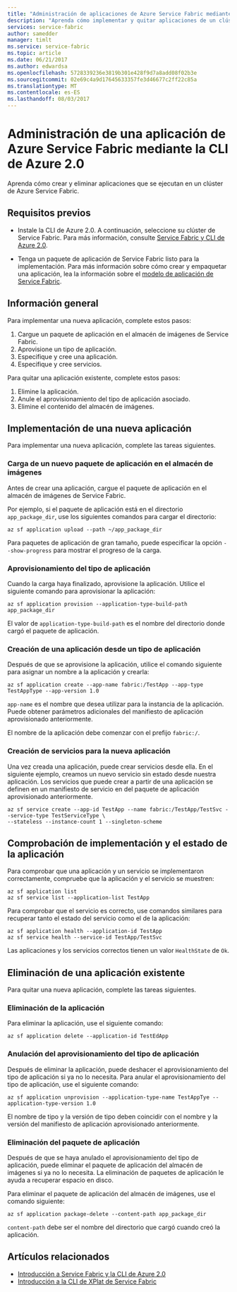 ```yaml
---
title: "Administración de aplicaciones de Azure Service Fabric mediante la CLI de Azure 2.0"
description: "Aprenda cómo implementar y quitar aplicaciones de un clúster de Azure Service Fabric mediante la CLI de Azure 2.0."
services: service-fabric
author: samedder
manager: timlt
ms.service: service-fabric
ms.topic: article
ms.date: 06/21/2017
ms.author: edwardsa
ms.openlocfilehash: 5728339236e3819b301e428f9d7a8add08f02b3e
ms.sourcegitcommit: 02e69c4a9d17645633357fe3d46677c2ff22c85a
ms.translationtype: MT
ms.contentlocale: es-ES
ms.lasthandoff: 08/03/2017
---
```

# <a name="manage-an-azure-service-fabric-application-by-using-azure-cli-20"></a>Administración de una aplicación de Azure Service Fabric mediante la CLI de Azure 2.0

Aprenda cómo crear y eliminar aplicaciones que se ejecutan en un clúster de Azure Service Fabric.

## <a name="prerequisites"></a>Requisitos previos

* Instale la CLI de Azure 2.0. A continuación, seleccione su clúster de Service Fabric. Para más información, consulte [Service Fabric y CLI de Azure 2.0](service-fabric-azure-cli-2-0.md).

* Tenga un paquete de aplicación de Service Fabric listo para la implementación. Para más información sobre cómo crear y empaquetar una aplicación, lea la información sobre el [modelo de aplicación de Service Fabric](service-fabric-application-model.md).

## <a name="overview"></a>Información general

Para implementar una nueva aplicación, complete estos pasos:

1. Cargue un paquete de aplicación en el almacén de imágenes de Service Fabric.
2. Aprovisione un tipo de aplicación.
3. Especifique y cree una aplicación.
4. Especifique y cree servicios.

Para quitar una aplicación existente, complete estos pasos:

1. Elimine la aplicación.
2. Anule el aprovisionamiento del tipo de aplicación asociado.
3. Elimine el contenido del almacén de imágenes.

## <a name="deploy-a-new-application"></a>Implementación de una nueva aplicación

Para implementar una nueva aplicación, complete las tareas siguientes.

### <a name="upload-a-new-application-package-to-the-image-store"></a>Carga de un nuevo paquete de aplicación en el almacén de imágenes

Antes de crear una aplicación, cargue el paquete de aplicación en el almacén de imágenes de Service Fabric. 

Por ejemplo, si el paquete de aplicación está en el directorio `app_package_dir`, use los siguientes comandos para cargar el directorio:

```azurecli
az sf application upload --path ~/app_package_dir
```

Para paquetes de aplicación de gran tamaño, puede especificar la opción `--show-progress` para mostrar el progreso de la carga.

### <a name="provision-the-application-type"></a>Aprovisionamiento del tipo de aplicación

Cuando la carga haya finalizado, aprovisione la aplicación. Utilice el siguiente comando para aprovisionar la aplicación:

```azurecli
az sf application provision --application-type-build-path app_package_dir
```

El valor de `application-type-build-path` es el nombre del directorio donde cargó el paquete de aplicación.

### <a name="create-an-application-from-an-application-type"></a>Creación de una aplicación desde un tipo de aplicación

Después de que se aprovisione la aplicación, utilice el comando siguiente para asignar un nombre a la aplicación y crearla:

```azurecli
az sf application create --app-name fabric:/TestApp --app-type TestAppType --app-version 1.0
```

`app-name` es el nombre que desea utilizar para la instancia de la aplicación. Puede obtener parámetros adicionales del manifiesto de aplicación aprovisionado anteriormente.

El nombre de la aplicación debe comenzar con el prefijo `fabric:/`.

### <a name="create-services-for-the-new-application"></a>Creación de servicios para la nueva aplicación

Una vez creada una aplicación, puede crear servicios desde ella. En el siguiente ejemplo, creamos un nuevo servicio sin estado desde nuestra aplicación. Los servicios que puede crear a partir de una aplicación se definen en un manifiesto de servicio en del paquete de aplicación aprovisionado anteriormente.

```azurecli
az sf service create --app-id TestApp --name fabric:/TestApp/TestSvc --service-type TestServiceType \
--stateless --instance-count 1 --singleton-scheme
```

## <a name="verify-application-deployment-and-health"></a>Comprobación de implementación y el estado de la aplicación

Para comprobar que una aplicación y un servicio se implementaron correctamente, compruebe que la aplicación y el servicio se muestren:

```azurecli
az sf application list
az sf service list --application-list TestApp
```

Para comprobar que el servicio es correcto, use comandos similares para recuperar tanto el estado del servicio como el de la aplicación:

```azurecli
az sf application health --application-id TestApp
az sf service health --service-id TestApp/TestSvc
```

Las aplicaciones y los servicios correctos tienen un valor `HealthState` de `Ok`.

## <a name="remove-an-existing-application"></a>Eliminación de una aplicación existente

Para quitar una nueva aplicación, complete las tareas siguientes.

### <a name="delete-the-application"></a>Eliminación de la aplicación

Para eliminar la aplicación, use el siguiente comando:

```azurecli
az sf application delete --application-id TestEdApp
```

### <a name="unprovision-the-application-type"></a>Anulación del aprovisionamiento del tipo de aplicación

Después de eliminar la aplicación, puede deshacer el aprovisionamiento del tipo de aplicación si ya no lo necesita. Para anular el aprovisionamiento del tipo de aplicación, use el siguiente comando:

```azurecli
az sf application unprovision --application-type-name TestAppTye --application-type-version 1.0
```

El nombre de tipo y la versión de tipo deben coincidir con el nombre y la versión del manifiesto de aplicación aprovisionado anteriormente.

### <a name="delete-the-application-package"></a>Eliminación del paquete de aplicación

Después de que se haya anulado el aprovisionamiento del tipo de aplicación, puede eliminar el paquete de aplicación del almacén de imágenes si ya no lo necesita. La eliminación de paquetes de aplicación le ayuda a recuperar espacio en disco. 

Para eliminar el paquete de aplicación del almacén de imágenes, use el comando siguiente:

```azurecli
az sf application package-delete --content-path app_package_dir
```

`content-path` debe ser el nombre del directorio que cargó cuando creó la aplicación.

## <a name="related-articles"></a>Artículos relacionados

* [Introducción a Service Fabric y la CLI de Azure 2.0](service-fabric-azure-cli-2-0.md)
* [Introducción a la CLI de XPlat de Service Fabric](service-fabric-azure-cli.md)
